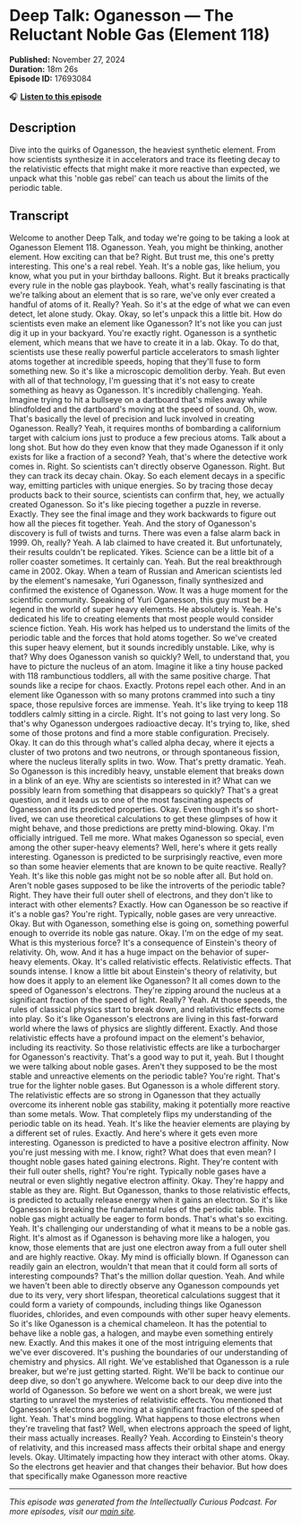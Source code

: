 # Deep Talk: Oganesson — The Reluctant Noble Gas (Element 118)

**Published:** November 27, 2024  
**Duration:** 18m 26s  
**Episode ID:** 17693084

🎧 **[Listen to this episode](https://intellectuallycurious.buzzsprout.com/2529712/episodes/17693084-deep-talk-oganesson-—-the-reluctant-noble-gas-element-118)**

## Description

Dive into the quirks of Oganesson, the heaviest synthetic element. From how scientists synthesize it in accelerators and trace its fleeting decay to the relativistic effects that might make it more reactive than expected, we unpack what this 'noble gas rebel' can teach us about the limits of the periodic table.

## Transcript

Welcome to another Deep Talk, and today we're going to be taking a look at Oganesson Element 118. Oganesson. Yeah, you might be thinking, another element. How exciting can that be? Right. But trust me, this one's pretty interesting. This one's a real rebel. Yeah. It's a noble gas, like helium, you know, what you put in your birthday balloons. Right. But it breaks practically every rule in the noble gas playbook. Yeah, what's really fascinating is that we're talking about an element that is so rare, we've only ever created a handful of atoms of it. Really? Yeah. So it's at the edge of what we can even detect, let alone study. Okay. Okay, so let's unpack this a little bit. How do scientists even make an element like Oganesson? It's not like you can just dig it up in your backyard. You're exactly right. Oganesson is a synthetic element, which means that we have to create it in a lab. Okay. To do that, scientists use these really powerful particle accelerators to smash lighter atoms together at incredible speeds, hoping that they'll fuse to form something new. So it's like a microscopic demolition derby. Yeah. But even with all of that technology, I'm guessing that it's not easy to create something as heavy as Oganesson. It's incredibly challenging. Yeah. Imagine trying to hit a bullseye on a dartboard that's miles away while blindfolded and the dartboard's moving at the speed of sound. Oh, wow. That's basically the level of precision and luck involved in creating Oganesson. Really? Yeah, it requires months of bombarding a californium target with calcium ions just to produce a few precious atoms. Talk about a long shot. But how do they even know that they made Oganesson if it only exists for like a fraction of a second? Yeah, that's where the detective work comes in. Right. So scientists can't directly observe Oganesson. Right. But they can track its decay chain. Okay. So each element decays in a specific way, emitting particles with unique energies. So by tracing those decay products back to their source, scientists can confirm that, hey, we actually created Oganesson. So it's like piecing together a puzzle in reverse. Exactly. They see the final image and they work backwards to figure out how all the pieces fit together. Yeah. And the story of Oganesson's discovery is full of twists and turns. There was even a false alarm back in 1999. Oh, really? Yeah. A lab claimed to have created it. But unfortunately, their results couldn't be replicated. Yikes. Science can be a little bit of a roller coaster sometimes. It certainly can. Yeah. But the real breakthrough came in 2002. Okay. When a team of Russian and American scientists led by the element's namesake, Yuri Oganesson, finally synthesized and confirmed the existence of Oganesson. Wow. It was a huge moment for the scientific community. Speaking of Yuri Oganesson, this guy must be a legend in the world of super heavy elements. He absolutely is. Yeah. He's dedicated his life to creating elements that most people would consider science fiction. Yeah. His work has helped us to understand the limits of the periodic table and the forces that hold atoms together. So we've created this super heavy element, but it sounds incredibly unstable. Like, why is that? Why does Oganesson vanish so quickly? Well, to understand that, you have to picture the nucleus of an atom. Imagine it like a tiny house packed with 118 rambunctious toddlers, all with the same positive charge. That sounds like a recipe for chaos. Exactly. Protons repel each other. And in an element like Oganesson with so many protons crammed into such a tiny space, those repulsive forces are immense. Yeah. It's like trying to keep 118 toddlers calmly sitting in a circle. Right. It's not going to last very long. So that's why Oganesson undergoes radioactive decay. It's trying to, like, shed some of those protons and find a more stable configuration. Precisely. Okay. It can do this through what's called alpha decay, where it ejects a cluster of two protons and two neutrons, or through spontaneous fission, where the nucleus literally splits in two. Wow. That's pretty dramatic. Yeah. So Oganesson is this incredibly heavy, unstable element that breaks down in a blink of an eye. Why are scientists so interested in it? What can we possibly learn from something that disappears so quickly? That's a great question, and it leads us to one of the most fascinating aspects of Oganesson and its predicted properties. Okay. Even though it's so short-lived, we can use theoretical calculations to get these glimpses of how it might behave, and those predictions are pretty mind-blowing. Okay. I'm officially intrigued. Tell me more. What makes Oganesson so special, even among the other super-heavy elements? Well, here's where it gets really interesting. Oganesson is predicted to be surprisingly reactive, even more so than some heavier elements that are known to be quite reactive. Really? Yeah. It's like this noble gas might not be so noble after all. But hold on. Aren't noble gases supposed to be like the introverts of the periodic table? Right. They have their full outer shell of electrons, and they don't like to interact with other elements? Exactly. How can Oganesson be so reactive if it's a noble gas? You're right. Typically, noble gases are very unreactive. Okay. But with Oganesson, something else is going on, something powerful enough to override its noble gas nature. Okay. I'm on the edge of my seat. What is this mysterious force? It's a consequence of Einstein's theory of relativity. Oh, wow. And it has a huge impact on the behavior of super-heavy elements. Okay. It's called relativistic effects. Relativistic effects. That sounds intense. I know a little bit about Einstein's theory of relativity, but how does it apply to an element like Oganesson? It all comes down to the speed of Oganesson's electrons. They're zipping around the nucleus at a significant fraction of the speed of light. Really? Yeah. At those speeds, the rules of classical physics start to break down, and relativistic effects come into play. So it's like Oganesson's electrons are living in this fast-forward world where the laws of physics are slightly different. Exactly. And those relativistic effects have a profound impact on the element's behavior, including its reactivity. So those relativistic effects are like a turbocharger for Oganesson's reactivity. That's a good way to put it, yeah. But I thought we were talking about noble gases. Aren't they supposed to be the most stable and unreactive elements on the periodic table? You're right. That's true for the lighter noble gases. But Oganesson is a whole different story. The relativistic effects are so strong in Oganesson that they actually overcome its inherent noble gas stability, making it potentially more reactive than some metals. Wow. That completely flips my understanding of the periodic table on its head. Yeah. It's like the heavier elements are playing by a different set of rules. Exactly. And here's where it gets even more interesting. Oganesson is predicted to have a positive electron affinity. Now you're just messing with me. I know, right? What does that even mean? I thought noble gases hated gaining electrons. Right. They're content with their full outer shells, right? You're right. Typically noble gases have a neutral or even slightly negative electron affinity. Okay. They're happy and stable as they are. Right. But Oganesson, thanks to those relativistic effects, is predicted to actually release energy when it gains an electron. So it's like Oganesson is breaking the fundamental rules of the periodic table. This noble gas might actually be eager to form bonds. That's what's so exciting. Yeah. It's challenging our understanding of what it means to be a noble gas. Right. It's almost as if Oganesson is behaving more like a halogen, you know, those elements that are just one electron away from a full outer shell and are highly reactive. Okay. My mind is officially blown. If Oganesson can readily gain an electron, wouldn't that mean that it could form all sorts of interesting compounds? That's the million dollar question. Yeah. And while we haven't been able to directly observe any Oganesson compounds yet due to its very, very short lifespan, theoretical calculations suggest that it could form a variety of compounds, including things like Oganesson fluorides, chlorides, and even compounds with other super heavy elements. So it's like Oganesson is a chemical chameleon. It has the potential to behave like a noble gas, a halogen, and maybe even something entirely new. Exactly. And this makes it one of the most intriguing elements that we've ever discovered. It's pushing the boundaries of our understanding of chemistry and physics. All right. We've established that Oganesson is a rule breaker, but we're just getting started. Right. We'll be back to continue our deep dive, so don't go anywhere. Welcome back to our deep dive into the world of Oganesson. So before we went on a short break, we were just starting to unravel the mysteries of relativistic effects. You mentioned that Oganesson's electrons are moving at a significant fraction of the speed of light. Yeah. That's mind boggling. What happens to those electrons when they're traveling that fast? Well, when electrons approach the speed of light, their mass actually increases. Really? Yeah. According to Einstein's theory of relativity, and this increased mass affects their orbital shape and energy levels. Okay. Ultimately impacting how they interact with other atoms. Okay. So the electrons get heavier and that changes their behavior. But how does that specifically make Oganesson more reactive

---
*This episode was generated from the Intellectually Curious Podcast. For more episodes, visit our [main site](https://intellectuallycurious.buzzsprout.com).*
